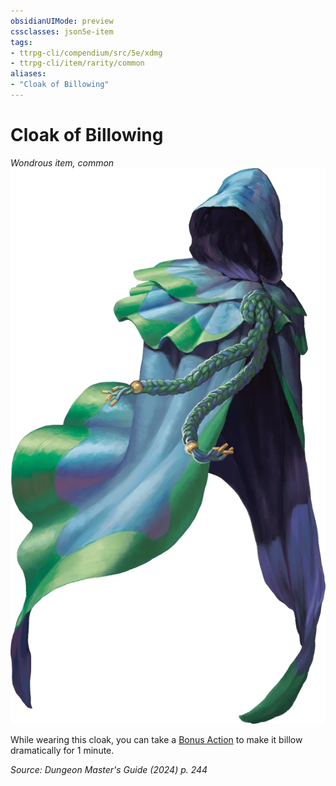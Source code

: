 ```yaml
---
obsidianUIMode: preview
cssclasses: json5e-item
tags:
- ttrpg-cli/compendium/src/5e/xdmg
- ttrpg-cli/item/rarity/common
aliases: 
- "Cloak of Billowing"
---
```

# Cloak of Billowing
*Wondrous item, common*  
![](Misc%20Files/CLI/compendium/items/img/cloak-of-billowing.webp#right)


While wearing this cloak, you can take a [Bonus Action](Misc%20Files/CLI/rules/variant-rules/bonus-action-xphb.md) to make it billow dramatically for 1 minute.

*Source: Dungeon Master's Guide (2024) p. 244*